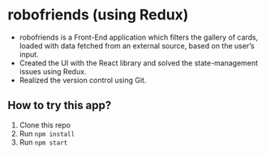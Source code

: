 # robofriends (using Redux)
- robofriends is a Front-End application which filters the gallery of cards, loaded with data fetched from an external source, based on the user’s input. 
- Created the UI with the React library and solved the state-management issues using Redux.
- Realized the version control using Git.

## How to try this app?

1. Clone this repo
2. Run `npm install`
3. Run `npm start`
